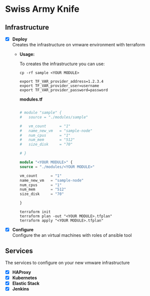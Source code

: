 # Swiss Army Knife

## **Infrastructure**

- [x] **Deploy**  
    Creates the infrastructure on vmware environment with terraform

    - **Usage:**  

        To creates the infrastructure you can use:

        ```shell
        cp -rf sample <YOUR MODULE>

        export TF_VAR_provider_address=1.2.3.4
        export TF_VAR_provider_user=username
        export TF_VAR_provider_password=password
        ```

        **modules.tf**
        ```terraform
        
        # module "sample" {
        #   source = "./modules/sample"
        
        #   vm_count      = "1"
        #   name_new_vm   = "sample-node"
        #   num_cpus      = "1"
        #   num_mem       = "512"
        #   size_disk     = "70"

        # }
        
        module "<YOUR MODULE>" {
        source = "./modules/<YOUR MODULE>"
        
        vm_count      = "1"
        name_new_vm   = "sample-node"
        num_cpus      = "1"
        num_mem       = "512"
        size_disk     = "70"

        }
        ```

        ```shell
        terraform init
        terraform plan -out "<YOUR MODULE>.tfplan"
        terraform apply "<YOUR MODULE>.tfplan"
        ```

- [x] **Configure**  
    Configure the an virtual machines with roles of ansible tool

## **Services**

The services to configure on your new vmware infrastructure

- [x] **HAProxy**
- [x] **Kubernetes**
- [x] **Elastic Stack**
- [x] **Jenkins**